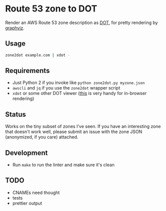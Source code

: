 # Route 53 zone to DOT

Render an AWS Route 53 zone description as [DOT](), for pretty rendering by [graphviz]().

## Usage

```bash
zone2dot example.com | xdot -
```

## Requirements

* Just Python 2 if you invoke like `python zone2dot.py myzone.json`
* `awscli` and `jq` if you use the `zone2dot` wrapper script
* `xdot` or some other DOT viewer ([this](https://beta.observablehq.com/@mbostock/graph-o-matic)
  is very handy for in-browser rendering)

## Status

Works on the tiny subset of zones I've seen. If you have an interesting zone
that doesn't work well, please submit an issue with the zone JSON (anonymized,
if you care) attached.
 
## Development

* Run `make` to run the linter and make sure it's clean

## TODO

* CNAMEs need thought
* tests
* prettier output

